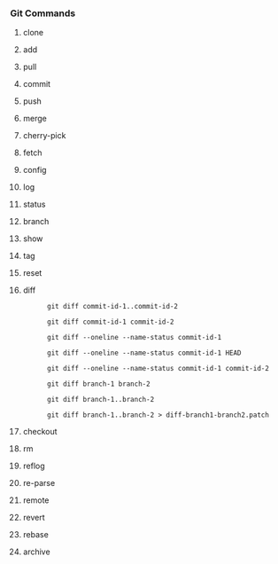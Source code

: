 ### Git Commands

1. clone

1. add

1. pull

1. commit

1. push

1. merge

1. cherry-pick 

1. fetch

1. config

1. log

1. status

1. branch

1. show

1. tag

1. reset

1. diff

    ```
          git diff commit-id-1..commit-id-2

          git diff commit-id-1 commit-id-2

          git diff --oneline --name-status commit-id-1

          git diff --oneline --name-status commit-id-1 HEAD

          git diff --oneline --name-status commit-id-1 commit-id-2

          git diff branch-1 branch-2
          
          git diff branch-1..branch-2
          
          git diff branch-1..branch-2 > diff-branch1-branch2.patch
    ```

1. checkout

1. rm

1. reflog

1. re-parse

1. remote 

1. revert 

1. rebase 

1. archive 
